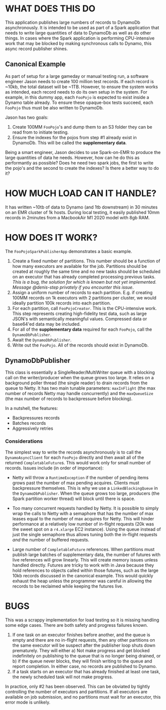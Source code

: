 # WHAT DOES THIS DO

This application publishes large numbers of records to DynamoDb asynchronously. It is intended
to be used as part of a Spark application that needs to write large quantities of data to DynamoDb
as well as do other things. In cases where the Spark application is performing CPU-intensive work
that may be blocked by making synchronous calls to Dynamo, this async record publisher shines.

## Canonical Example

As part of setup for a large gameday or manual testing run, a software engineer Jason needs to 
create 100 million test records. If each record is ~10kb, the total dataset will be ~1TB. However,
to ensure the system works as intended, each record needs to do its own setup in the system.
For example, in this dummy app, each `FooPojo` is expected to exist inside a Dynamo table already. 
To ensure these opaque-box tests succeed, each `FooPojo` thus must be also written to DynamoDb.

Jason has two goals:

1. Create 100MM `FooPojo`'s and dump them to an S3 folder they can be read from to initiate testing.
2. Ensure the indexes for the pojos from step #1 already exist in DynamoDb. This will be called the
**supplementary data**.

Being a smart engineer, Jason decides to use Spark-on-EMR to produce the large quantities of data he
needs. However, how can he do this as performantly as possible? Does he need two spark jobs, the
first to write the pojo's and the second to create the indexes? Is there a better way to do it?

# HOW MUCH LOAD CAN IT HANDLE?

It has written ~10tb of data to Dynamo (and 1tb downstream) in 30 minutes on an EMR cluster of
1k hosts. During local testing, it easily published 10mm records in 2minutes from a MacbookAir M1
2020 model with 8gb RAM. 

# HOW DOES IT WORK?

The `FooPojoSparkPublisherApp` demonstrates a basic example.

1) Create a fixed number of partitions. 
This number should be a function of how many executors are available for the job.
Partitions should be created at roughly the same time and
no new tasks should be scheduled on an executor that has already completed processing previous tasks.
*This is a bug, the solution for which is known but not yet implemented.
Message @denis-step privately if you encounter this issue*. 
2) Assign a uniform number of records to each partition. 
E.g. if creating 100MM records on 1k executors with 2 partitions per cluster, we would ideally
partition 100k records into each partition. 
3) For each partition, call `FooPojoCreator`. This is the CPU-intensive work. This step represents
creating high-fidelity test data, such as large JSON's with semantically meaningful values.
Compressed data or base64'ed data may be included. 
4) For all of the **supplementary data** required for each `FooPojo`, call the `DynamoDbPublisher`.
5) Await the `DynamoDbPublisher`.
6) Write out the `FooPojo`. All of the records should exist in DynamoDb.

## DynamoDbPublisher

This class is essentially a SingleReader/MultiWriter queue with a blocking call on the 
writer/producer when the queue grows too large. It relies on a background poller thread 
(the single reader) to drain records from the queue to Netty. It has two main tunable parameters:
`maxInFlight` (the max number of records Netty may handle concurrently) and the `maxQueueSize`
(the max number of records to backpressure before blocking).

In a nutshell, the features:

- Backpressures records
- Batches records
- Aggressively retries 


### Considerations


The simplest way to write the records asynchronously is to call the `DynamoAsyncClient` 
for each `FooPojo` directly and then await all of the returned `CompletableFuture`s. This would work
only for small number of records. Issues include (in order of importance):

- Netty will throw a `RuntimeException` if the number of pending items grows past the number of
max pending acquires. Clients must backpressure themselves. 
This is why we use a `LinkedBlockingQueue` in the `DynamoDbPublisher`. When the queue grows too
large, producers (the Spark partition worker thread) will block until there is space.

- Too many concurrent requests handled by Netty. It is possible to simply wrap the calls to Netty
with a semaphore that has the number of max leases equal to the number of max acquires for Netty.
This will hinder performance at a relatively low number of in-flight requests
(20k was the sweet spot on a `r4.xlarge` EC2 instance). Using the queue instead of just the 
single semaphore thus allows tuning both the in-flight requests *and* the number of buffered 
requests.

- Large number of `CompletableFuture` references. When partitions must publish large batches of
supplementary data, the number of futures with live references will grow linearly. This will create
memory issues unless handled directly. Futures are tricky to work with in Java because they hold
references to objects called within those futures, such as the large 10kb records discussed in the
canonical example. This would quickly exhaust the heap unless the programmer was careful in allowing
the records to be reclaimed while keeping the futures live.

# BUGS

This was a scrappy implementation for load testing so it is missing handling some edge cases. There
are both safety and progress failures known.


1) If one task on an executor finishes before another, and the queue is empty and there are
no in-flight requests, then any other partitions on the same executor will be suspect after
the publisher loop shuts down prematurely. They will either a) Not make progress and get blocked
indefinitely on publishing to the queue that is no longer being drained, or b) if the queue never
blocks, they will finish writing to the queue and report completion. In either case, no records
are published to Dynamo.
2) If a task starts on an executor that has already finished at least one task, the newly scheduled
task will not make progress. 

In practice, only #2 has been observed. This can be obviated by tightly controlling the number of 
executors and partitions. If all executors are available on job submission, and no partitions must
wait for an executor, this error mode is unlikely.
